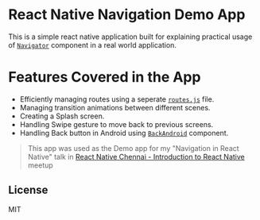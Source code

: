 # React Native Navigation Demo App

This is a simple react native application built for explaining practical usage of [`Navigator`][navigator] component in a real world application.

# Features Covered in the App

  - Efficiently managing routes using a seperate [`routes.js`][routes] file.
  - Managing transition animations between different scenes.
  - Creating a Splash screen.
  - Handling Swipe gesture to move back to previous screens.
  - Handling Back button in Android using [`BackAndroid`][backandroid] component.

> This app was used as the Demo app for my "Navigation in React Native" talk in [React Native Chennai - Introduction to React Native][routes] meetup

License
----

MIT


   [routes]: <https://github.com/DaniAkash/ReactNativeNavigationDemo/blob/master/routes.js>
   [navigator]: <https://facebook.github.io/react-native/docs/navigator.html>
   [backandroid]: <https://facebook.github.io/react-native/docs/backandroid.html>
   [meetup]: <https://www.meetup.com/React-Native-Chennai/events/235899180/>